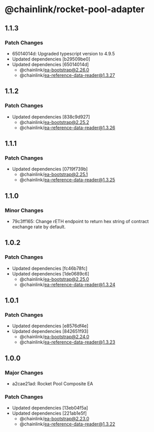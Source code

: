 # @chainlink/rocket-pool-adapter

## 1.1.3

### Patch Changes

- 65014014d: Upgraded typescript version to 4.9.5
- Updated dependencies [b29509be0]
- Updated dependencies [65014014d]
  - @chainlink/ea-bootstrap@2.26.0
  - @chainlink/ea-reference-data-reader@1.3.27

## 1.1.2

### Patch Changes

- Updated dependencies [838c9d927]
  - @chainlink/ea-bootstrap@2.25.2
  - @chainlink/ea-reference-data-reader@1.3.26

## 1.1.1

### Patch Changes

- Updated dependencies [0719f739b]
  - @chainlink/ea-bootstrap@2.25.1
  - @chainlink/ea-reference-data-reader@1.3.25

## 1.1.0

### Minor Changes

- 79c3ff165: Change rETH endpoint to return hex string of contract exchange rate by default.

## 1.0.2

### Patch Changes

- Updated dependencies [fc46b78fc]
- Updated dependencies [1de0689c6]
  - @chainlink/ea-bootstrap@2.25.0
  - @chainlink/ea-reference-data-reader@1.3.24

## 1.0.1

### Patch Changes

- Updated dependencies [e8576df4e]
- Updated dependencies [842651f93]
  - @chainlink/ea-bootstrap@2.24.0
  - @chainlink/ea-reference-data-reader@1.3.23

## 1.0.0

### Major Changes

- a2cae21ad: Rocket Pool Composite EA

### Patch Changes

- Updated dependencies [13eb04f5a]
- Updated dependencies [221ab1e5f]
  - @chainlink/ea-bootstrap@2.23.0
  - @chainlink/ea-reference-data-reader@1.3.22
